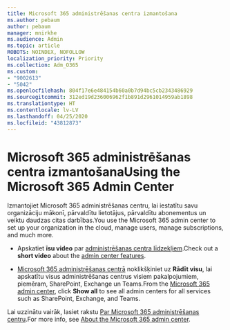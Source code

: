 ```yaml
---
title: Microsoft 365 administrēšanas centra izmantošana
ms.author: pebaum
author: pebaum
manager: mnirkhe
ms.audience: Admin
ms.topic: article
ROBOTS: NOINDEX, NOFOLLOW
localization_priority: Priority
ms.collection: Adm_O365
ms.custom:
- "9002613"
- "5042"
ms.openlocfilehash: 804f17e6e484154b60a0b7d94bc5cb2343486929
ms.sourcegitcommit: 312ed19d236006962f1b891d2961014959ab1898
ms.translationtype: HT
ms.contentlocale: lv-LV
ms.lasthandoff: 04/25/2020
ms.locfileid: "43812873"
---
```

# <a name="using-the-microsoft-365-admin-center"></a><span data-ttu-id="f0ebc-102">Microsoft 365 administrēšanas centra izmantošana</span><span class="sxs-lookup"><span data-stu-id="f0ebc-102">Using the Microsoft 365 Admin Center</span></span>

<span data-ttu-id="f0ebc-103">Izmantojiet Microsoft 365 administrēšanas centru, lai iestatītu savu organizāciju mākonī, pārvaldītu lietotājus, pārvaldītu abonementus un veiktu daudzas citas darbības.</span><span class="sxs-lookup"><span data-stu-id="f0ebc-103">You use the Microsoft 365 admin center to set up your organization in the cloud, manage users, manage subscriptions, and much more.</span></span>

- <span data-ttu-id="f0ebc-104">Apskatiet **īsu video** par [administrēšanas centra līdzekļiem](https://www.microsoft.com/videoplayer/embed/RWfvDL).</span><span class="sxs-lookup"><span data-stu-id="f0ebc-104">Check out a **short video** about the [admin center features](https://www.microsoft.com/videoplayer/embed/RWfvDL).</span></span>

- <span data-ttu-id="f0ebc-105">[Microsoft 365 administrēšanas centrā](https://admin.microsoft.com/AdminPortal/Home#/homepage) noklikšķiniet uz **Rādīt visu**, lai apskatītu visus administrēšanas centrus visiem pakalpojumiem, piemēram, SharePoint, Exchange un Teams.</span><span class="sxs-lookup"><span data-stu-id="f0ebc-105">From the [Microsoft 365 admin center](https://admin.microsoft.com/AdminPortal/Home#/homepage), click **Show all** to see all admin centers for all services such as SharePoint, Exchange, and Teams.</span></span>

<span data-ttu-id="f0ebc-106">Lai uzzinātu vairāk, lasiet rakstu [Par Microsoft 365 administrēšanas centru](https://docs.microsoft.com/microsoft-365/admin/admin-overview/about-the-admin-center).</span><span class="sxs-lookup"><span data-stu-id="f0ebc-106">For more info, see [About the Microsoft 365 admin center](https://docs.microsoft.com/microsoft-365/admin/admin-overview/about-the-admin-center).</span></span>
